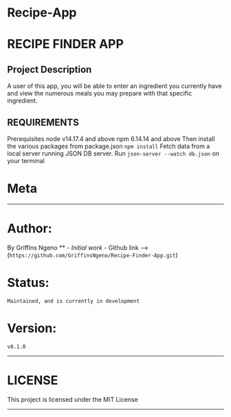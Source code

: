 # Recipe-App
RECIPE FINDER APP
=======================

## Project Description
A user of this app, you will be able to enter an ingredient you currently have and view the numerous meals you may prepare with that specific ingredient.

## REQUIREMENTS
Prerequisites
node v14.17.4 and above
npm 6.14.14 and above
Then install the various packages from package.json `npm install`
Fetch data from a local server running JSON DB server.
Run `json-server --watch db.json` on your terminal

# Meta
----
# Author:
   By Griffins Ngeno ** - *Initial work* - Github link -->(`https://github.com/GriffinsNgeno/Recipe-Finder-App.git`)
# Status:
    Maintained, and is currently in development
# Version:
    v0.1.0

-----
# LICENSE

This project is licensed under the MIT License

-------------